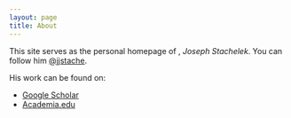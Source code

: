 ```yaml
---
layout: page
title: About
---
```


This site serves as the personal homepage of , *Joseph Stachelek*. You can follow him [@jjstache](https://twitter.com/jjstache).

His work can be found on:

* [Google Scholar](https://scholar.google.com/citations?user=IkYbVz8AAAAJ&hl=en)
* [Academia.edu](http://utexas.academia.edu/JosephStachelek)